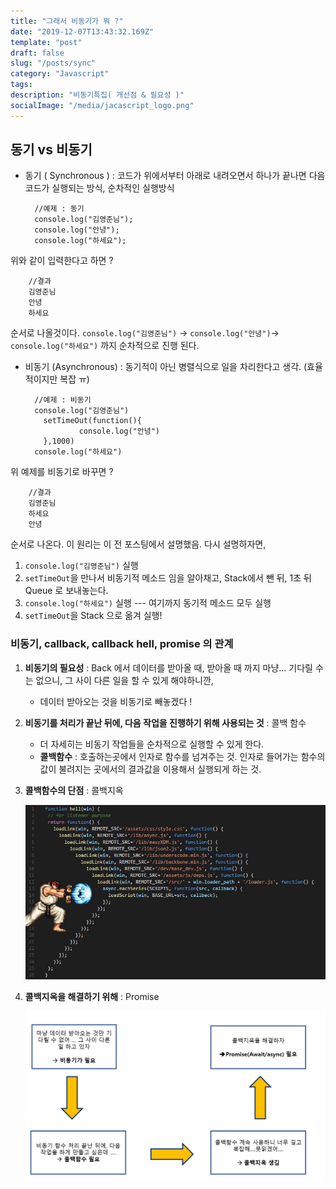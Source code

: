 ```yaml
---
title: "그래서 비동기가 뭐 ?"
date: "2019-12-07T13:43:32.169Z"
template: "post"
draft: false
slug: "/posts/sync"
category: "Javascript"
tags:
description: "비동기특집( 개선점 & 필요성 )"
socialImage: "/media/jacascript_logo.png"
---
```


## 동기 vs 비동기

- 동기 ( Synchronous ) : 코드가 위에서부터 아래로 내려오면서 하나가 끝나면 다음 코드가 실행되는 방식, 순차적인 실행방식


        //예제 : 동기
        console.log("김영준님");
        console.log("안녕");
        console.log("하세요");

위와 같이 입력한다고 하면 ?

        //결과
        김영준님
        안녕
        하세요

순서로 나올것이다. `console.log("김영준님")` -> `console.log("안녕")`-> `console.log("하세요")` 까지 순차적으로 진행 된다.

- 비동기 (Asynchronous) : 동기적이 아닌 병렬식으로 일을 차리한다고 생각. (효율적이지만 복잡 ㅠ)


        //예제 : 비동기
        console.log("김영준님")
          setTimeOut(function(){
                  console.log("안녕")
          },1000)
        console.log("하세요")

위 예제를 비동기로 바꾸면 ?

        //결과
        김영준님
        하세요
        안녕

순서로 나온다. 이 원리는 이 전 포스팅에서 설명했음.
다시 설명하자면,

1. `console.log("김영준님")` 실행
2. `setTimeOut`을 만나서 비동기적 메소드 임을 알아채고, Stack에서 뺀 뒤, 1초 뒤 Queue 로 보내놓는다.
3. `console.log("하세요")` 실행 --- 여기까지 동기적 메소드 모두 실행
4. `setTimeOut`을 Stack 으로 옮겨 실행!

### 비동기, callback, callback hell, promise 의 관계

1. **비동기의 필요성** : Back 에서 데이터를 받아올 때, 받아올 때 까지 마냥... 기다릴 수는 없으니, 그 사이 다른 일을 할 수 있게 해야하니깐,

   - 데이터 받아오는 것을 비동기로 빼놓겠다 !

2) **비동기를 처리가 끝난 뒤에, 다음 작업을 진행하기 위해 사용되는 것** : 콜백 함수

   - 더 자세히는 비동기 작업들을 순차적으로 실행할 수 있게 한다.
   - **콜백함수** : 호출하는곳에서 인자로 함수를 넘겨주는 것. 인자로 들어가는 함수의 값이 불려지는 곳에서의 결과값을 이용해서 실행되게 하는 것.

3. **콜백함수의 단점** : 콜백지옥

   ![](/media/Etc/hell.jpg)

4. **콜백지옥을 해결하기 위해** : Promise

   ![](/media/Etc/async.PNG)
